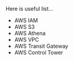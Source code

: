 Here is useful list...

- AWS IAM
- AWS S3
- AWS Athena
- AWS VPC
- AWS Transit Gateway
- AWS Control Tower



